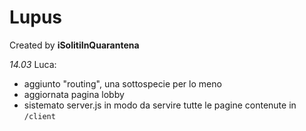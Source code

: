# Lupus

Created by **iSolitiInQuarantena**

*14.03*
Luca:
- aggiunto "routing", una sottospecie per lo meno
- aggiornata pagina lobby
- sistemato server.js in modo da servire tutte le pagine contenute in ```/client```